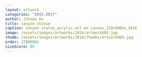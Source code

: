 ```yaml
---
layout: artwork
categories: "2015-2017"
author: Jihoon Ha
title: canyon statue
caption: canyon statue_acrylic,oil on canvas_210×600㎝_2016
image: /assets/images/artworks/2016/artwork085.jpg
thumb: /assets/images/artworks/2016/thumbs/artwork085.jpg
order: 17990501
sizeScore: 05
---
```

